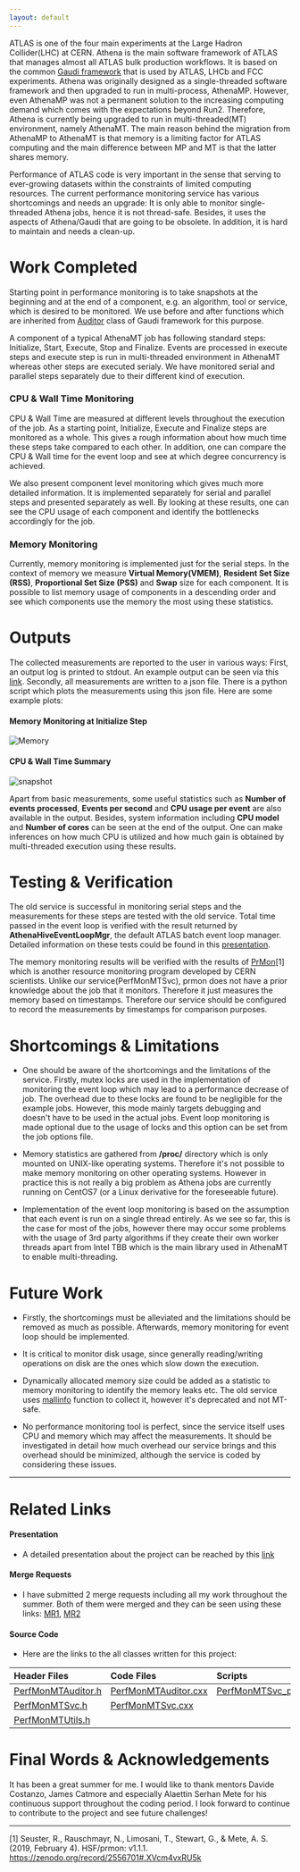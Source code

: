 ```yaml
---
layout: default
---
```





ATLAS is one of the four main experiments at the Large Hadron Collider(LHC) at CERN. Athena is the main software framework of ATLAS that manages almost all ATLAS bulk production workflows. It is based on the common [Gaudi framework](http://gaudi.web.cern.ch/gaudi/) that is used by ATLAS, LHCb and FCC experiments. Athena was originally designed as a single-threaded software framework and then upgraded to run in multi-process, AthenaMP. However, even AthenaMP was not a permanent solution to the increasing computing demand which comes with the expectations beyond Run2. Therefore, Athena is currently being upgraded to run in multi-threaded(MT) environment, namely AthenaMT. The main reason behind the migration from AthenaMP to AthenaMT is that memory is a limiting factor for ATLAS computing and the main difference between MP and MT is that the latter shares memory.

Performance of ATLAS code is very important in the sense that serving to ever-growing datasets within the constraints of limited computing resources. The current performance monitoring service has various shortcomings and needs an upgrade: It is only able to monitor single-threaded Athena jobs, hence it is not thread-safe. Besides, it uses the aspects of Athena/Gaudi that are going to be obsolete. In addition, it is hard to maintain and needs a clean-up. 
 
# Work Completed

Starting point in performance monitoring is to take snapshots at the beginning and at the end of a component, e.g. an algorithm, tool or service, which is desired to be monitored. We use before and after functions which are inherited from [Auditor](https://acode-browser1.usatlas.bnl.gov/lxr/source/Gaudi/GaudiKernel/GaudiKernel/Auditor.h#0034) class of Gaudi framework for this purpose.

A component of a typical AthenaMT job has following standard steps: Initialize, Start, Execute, Stop and Finalize. Events are processed in execute steps and execute step is run in multi-threaded environment in AthenaMT whereas other steps are executed serialy. We have monitored serial and parallel steps separately due to their different kind of execution.

### CPU & Wall Time Monitoring

CPU & Wall Time are measured at different levels throughout the execution of the job. As a starting point, Initialize, Execute and Finalize steps are monitored as a whole. This gives a rough information about how much time these steps take compared to each other. In addition, one can compare the CPU & Wall time for the event loop and see at which degree concurrency is achieved.

We also present component level monitoring which gives much more detailed information. It is implemented separately for serial and parallel steps and presented separately as well. By looking at these results, one can see the CPU usage of each component and identify the bottlenecks accordingly for the job.

### Memory Monitoring

Currently, memory monitoring is implemented just for the serial steps. In the context of memory we measure **Virtual Memory(VMEM)**, **Resident Set Size (RSS)**, **Proportional Set Size (PSS)** and **Swap** size for each component. It is possible to list memory usage of components in a descending order and see which components use the memory the most using these statistics.

# Outputs


The collected measurements are reported to the user in various ways: First, an output log is printed to stdout. An example output can be seen via this [link](https://indico.cern.ch/event/839941/#preview:3119598). Secondly, all measurements are written to a json file. There is a python script which plots the measurements using this json file. Here are some example plots:

#### Memory Monitoring at Initialize Step

![Memory](mem.png)


#### CPU & Wall Time Summary

![snapshot](snapshot.png)

Apart from basic measurements, some useful statistics such as **Number of events processed**, **Events per second** and **CPU usage per event** are also available in the output. Besides, system information including **CPU model** and **Number of cores** can be seen at the end of the output. One can make inferences on how much CPU is utilized and how much gain is obtained by multi-threaded execution using these results. 


# Testing & Verification

The old service is successful in monitoring serial steps and the measurements for these steps are tested with the old service. 
Total time passed in the event loop is verified with the result returned by **AthenaHiveEventLoopMgr**, the default ATLAS batch event loop manager. Detailed information on these tests could be found in this [presentation](https://indico.cern.ch/event/835550/contributions/3502557/attachments/1882410/3113511/PerfMonMTSvc_v5.pdf).

The memory monitoring results will be verified with the results of [PrMon](https://github.com/HSF/prmon)[1] which is another resource monitoring program developed by CERN scientists. Unlike our service(PerfMonMTSvc), prmon does not have a prior knowledge about the job that it monitors. Therefore it just measures the memory based on timestamps. Therefore our service should be configured to record the measurements by timestamps for comparison purposes.


# Shortcomings & Limitations

*   One should be aware of the shortcomings and the limitations of the service. Firstly, mutex locks are used in the implementation of monitoring the event loop which may lead to a performance decrease of job. The overhead due to these locks are found to be negligible for the example jobs. However, this mode mainly targets debugging and doesn't have to be used in the actual jobs. Event loop monitoring is made optional due to the usage of locks and this option can be set from the job options file.

*   Memory statistics are gathered from **/proc/** directory which is only mounted on UNIX-like operating systems. Therefore it's not possible to make memory monitoring on other operating systems. However in practice this is not really a big problem as Athena jobs are currently running on CentOS7 (or a Linux derivative for the foreseeable future).

*   Implementation of the event loop monitoring is based on the assumption that each event is run on a single thread entirely. As we see so far, this is the case for most of the jobs, however there may occur some problems with the usage of 3rd party algorithms if they create their own worker threads apart from Intel TBB which is the main library used in AthenaMT to enable multi-threading.


# Future Work

*   Firstly, the shortcomings must be alleviated and the limitations should be removed as much as possible. Afterwards, memory monitoring for event loop should be implemented.

*   It is critical to monitor disk usage, since generally reading/writing operations on disk are the ones which slow down the execution.

*   Dynamically allocated memory size could be added as a statistic to memory monitoring to identify the memory leaks etc. The old service uses [mallinfo](http://man7.org/linux/man-pages/man3/mallinfo.3.html) function to collect it, however it's deprecated and not MT-safe.

*   No performance monitoring tool is perfect, since the service itself uses CPU and memory which may affect the measurements. It should be investigated in detail how much overhead our service brings and this overhead should be minimized, although the service is coded by considering these issues.

* * *

# Related Links

#### Presentation

*   A detailed presentation about the project can be reached by this [link](https://indico.cern.ch/event/835550/contributions/3502557/attachments/1882410/3113511/PerfMonMTSvc_v5.pdf)

#### Merge Requests

*   I have submitted 2 merge requests including all my work throughout the summer. Both of them were merged and they can be seen using these links: [MR1](https://gitlab.cern.ch/atlas/athena/merge_requests/25237),  [MR2](https://gitlab.cern.ch/atlas/athena/merge_requests/25790)

#### Source Code

*   Here are the links to the all classes written for this project:

| Header Files        | Code Files          | Scripts | Job Option Files |
|:--------------------|:--------------------|:--------|:-----------------|
| [PerfMonMTAuditor.h](https://gitlab.cern.ch/atlas/athena/blob/master/Control/PerformanceMonitoring/PerfMonComps/src/PerfMonMTAuditor.h)  | [PerfMonMTAuditor.cxx](https://gitlab.cern.ch/atlas/athena/blob/master/Control/PerformanceMonitoring/PerfMonComps/src/PerfMonMTAuditor.cxx)   | [PerfMonMTSvc_plotter.py](https://gitlab.cern.ch/atlas/athena/blob/master/Control/PerformanceMonitoring/PerfMonComps/scripts/PerfMonMTSvc_plotter.py)  | [PerfMonMTSvc_jobOptions.py](https://gitlab.cern.ch/atlas/athena/blob/master/Control/PerformanceMonitoring/PerfMonComps/share/PerfMonMTSvc_jobOptions.py)   |
| [PerfMonMTSvc.h](https://gitlab.cern.ch/atlas/athena/blob/master/Control/PerformanceMonitoring/PerfMonComps/src/PerfMonMTSvc.h)  | [PerfMonMTSvc.cxx](https://gitlab.cern.ch/atlas/athena/blob/master/Control/PerformanceMonitoring/PerfMonComps/src/PerfMonMTSvc.cxx)  |   | [MTJobOptCfg.py](https://gitlab.cern.ch/atlas/athena/blob/master/Control/PerformanceMonitoring/PerfMonComps/python/MTJobOptCfg.py)   |
| [PerfMonMTUtils.h](https://gitlab.cern.ch/atlas/athena/blob/master/Control/PerformanceMonitoring/PerfMonComps/src/PerfMonMTUtils.h)  |   |   |    |



# Final Words & Acknowledgements

It has been a great summer for me. I would like to thank mentors Davide Costanzo, James Catmore and especially Alaettin Serhan Mete for his continuous support throughout the coding period. I look forward to continue to contribute to the project and see future challenges!

* * *
[1]  Seuster, R., Rauschmayr, N., Limosani, T., Stewart, G., & Mete, A. S. (2019, February 4). HSF/prmon: v1.1.1. https://zenodo.org/record/2556701#.XVcm4vxRU5k


